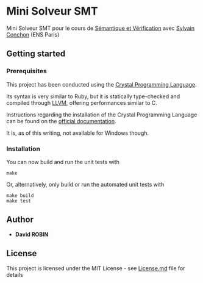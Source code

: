 # Mini Solveur SMT #

Mini Solveur SMT pour le cours de
[Sémantique et Vérification](http://www.di.ens.fr/~rival/semverif-2018/)
avec [Sylvain Conchon](https://www.lri.fr/~conchon/) (ENS Paris)

## Getting started ##

### Prerequisites ###

This project has been conducted using the
[Crystal Programming Language](https://crystal-lang.org/).

Its syntax is very similar to Ruby, but it is statically type-checked
and compiled through [LLVM](https://llvm.org/), offering performances similar to C.

Instructions regarding the installation of the Crystal Programming Language
can be found on the [official documentation](https://crystal-lang.org/docs/installation/).

It is, as of this writing, not available for Windows though.

### Installation ###

You can now build and run the unit tests with

```
make
```

Or, alternatively, only build or run the automated unit tests with

```
make build
make test
```

## Author ##

* **David ROBIN**

## License ##

This project is licensed under the MIT License - see [License.md](License.md) file for details

